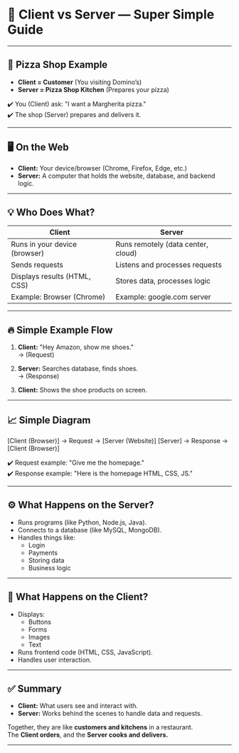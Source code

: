 # 🔗 Client vs Server — Super Simple Guide

---

## 🍕 Pizza Shop Example

- **Client = Customer** (You visiting Domino’s)
- **Server = Pizza Shop Kitchen** (Prepares your pizza)

✔️ You (Client) ask: "I want a Margherita pizza."  
✔️ The shop (Server) prepares and delivers it.

---

## 🖥️ On the Web

- **Client:** Your device/browser (Chrome, Firefox, Edge, etc.)
- **Server:** A computer that holds the website, database, and backend logic.

---

## 💡 Who Does What?

| Client                         | Server                              |
|---------------------------------|--------------------------------------|
| Runs in your device (browser)   | Runs remotely (data center, cloud)  |
| Sends requests                  | Listens and processes requests      |
| Displays results (HTML, CSS)    | Stores data, processes logic        |
| Example: Browser (Chrome)       | Example: google.com server          |

---

## 🔥 Simple Example Flow

1. **Client:** "Hey Amazon, show me shoes."  
→ (Request)

2. **Server:** Searches database, finds shoes.  
→ (Response)

3. **Client:** Shows the shoe products on screen.

---

## 📈 Simple Diagram
[Client (Browser)] → Request → [Server (Website)]
[Server] → Response → [Client (Browser)]


✔️ Request example: "Give me the homepage."  
✔️ Response example: "Here is the homepage HTML, CSS, JS."

---

## ⚙️ What Happens on the Server?

- Runs programs (like Python, Node.js, Java).
- Connects to a database (like MySQL, MongoDB).
- Handles things like:
  - Login
  - Payments
  - Storing data
  - Business logic

---

## 🚦 What Happens on the Client?

- Displays:
  - Buttons
  - Forms
  - Images
  - Text
- Runs frontend code (HTML, CSS, JavaScript).
- Handles user interaction.

---

## ✅ Summary

- **Client:** What users see and interact with.  
- **Server:** Works behind the scenes to handle data and requests.

Together, they are like **customers and kitchens** in a restaurant.  
The **Client orders**, and the **Server cooks and delivers.**

---
